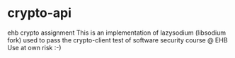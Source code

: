 # crypto-api
ehb crypto assignment
This is an implementation of lazysodium (libsodium fork) used to pass the crypto-client test of software security course @ EHB
<br>
Use at own risk :-)
